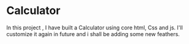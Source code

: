 # Calculator

In this project , I have built a Calculator using core html, Css and js. I'll customize it again in future and i shall be adding some new feathers.
